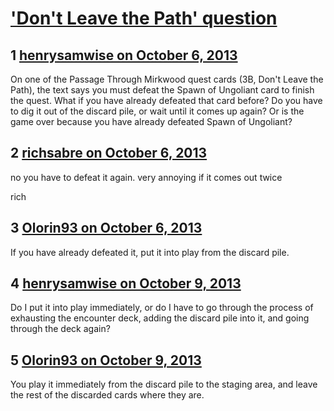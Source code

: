# [&#039;Don&#039;t Leave the Path&#039; question](https://community.fantasyflightgames.com/topic/91626-dont-leave-the-path-question/)

## 1 [henrysamwise on October 6, 2013](https://community.fantasyflightgames.com/topic/91626-dont-leave-the-path-question/?do=findComment&comment=882687)

On one of the Passage Through Mirkwood quest cards (3B, Don't Leave the Path), the text says you must defeat the Spawn of Ungoliant card to finish the quest. What if you have already defeated that card before? Do you have to dig it out of the discard pile, or wait until it comes up again? Or is the game over because you have already defeated Spawn of Ungoliant?

## 2 [richsabre on October 6, 2013](https://community.fantasyflightgames.com/topic/91626-dont-leave-the-path-question/?do=findComment&comment=882715)

no you have to defeat it again. very annoying if it comes out twice

rich

## 3 [Olorin93 on October 6, 2013](https://community.fantasyflightgames.com/topic/91626-dont-leave-the-path-question/?do=findComment&comment=882794)

If you have already defeated it, put it into play from the discard pile.

## 4 [henrysamwise on October 9, 2013](https://community.fantasyflightgames.com/topic/91626-dont-leave-the-path-question/?do=findComment&comment=885149)

Do I put it into play immediately, or do I have to go through the process of exhausting the encounter deck, adding the discard pile into it, and going through the deck again?

## 5 [Olorin93 on October 9, 2013](https://community.fantasyflightgames.com/topic/91626-dont-leave-the-path-question/?do=findComment&comment=885190)

You play it immediately from the discard pile to the staging area, and leave the rest of the discarded cards where they are.

